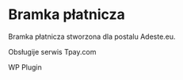 # Bramka płatnicza
Bramka płatnicza stworzona dla postalu Adeste.eu. 

Obsługije serwis Tpay.com

WP Plugin
